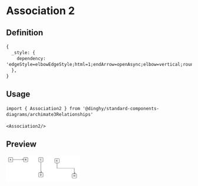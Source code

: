 # Association 2

## Definition

```
{
  _style: { 
    dependency: 'edgeStyle=elbowEdgeStyle;html=1;endArrow=openAsync;elbow=vertical;rounded=0;endFill=0;',
  },
}
```

## Usage

```
import { Association2 } from '@dinghy/standard-components-diagrams/archimate3Relationships'

<Association2/>
```

## Preview

<img src="./association-2.png" width="200"/>
